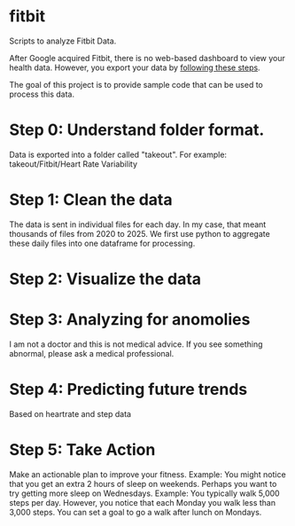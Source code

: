 # fitbit
Scripts to analyze Fitbit Data.

After Google acquired Fitbit, there is no web-based dashboard to view your health data. However, you export your data by [following these steps](https://support.google.com/fitbit/answer/14236615?hl=en#zippy=%2Chow-do-i-export-my-fitbit-data).

The goal of this project is to provide sample code that can be used to process this data.

# Step 0: Understand folder format. 
Data is exported into a folder called "takeout". For example: takeout/Fitbit/Heart Rate Variability

# Step 1: Clean the data 
The data is sent in individual files for each day. In my case, that meant thousands of files from 2020 to 2025.
We first use python to aggregate these daily files into one dataframe for processing.

# Step 2: Visualize the data

# Step 3: Analyzing for anomolies
I am not a doctor and this is not medical advice. If you see something abnormal, please ask a medical professional.

# Step 4: Predicting future trends
Based on heartrate and step data

# Step 5: Take Action
Make an actionable plan to improve your fitness.
Example: You might notice that you get an extra 2 hours of sleep on weekends. Perhaps you want to try getting more sleep on Wednesdays.
Example: You typically walk 5,000 steps per day. However, you notice that each Monday you walk less than 3,000 steps. You can set a goal to go a walk after lunch on Mondays.
